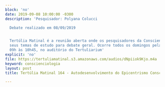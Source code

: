 ```yaml
---
block: 'no'
date: 2019-09-08 10:00:00 -0300
description: 'Pesquisador: Polyana Colucci

  Debate realizado em 08/09/2019


  Tertúlia Matinal é a reunião aberta onde os pesquisadores da Conscienciologia apresentam
  seus temas de estudo para debate geral. Ocorre todos os domingos pela manhã, das
  09h às 10h45, no auditório do Tertuliarium'
explicit: 'no'
file: https://tertuliamatinal.s3.amazonaws.com/audios/dNpiiok9Kjo.m4a
keyword: conscienciologia
layout: post
title: Tertúlia Matinal 164 - Autodesenvolvimento do Epicentrismo Consciencial Lúcido

---
```

